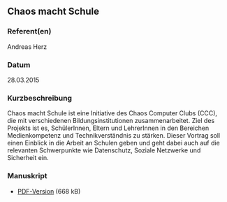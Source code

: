 
 
## Chaos macht Schule


### Referent(en)
 Andreas Herz

### Datum
 28.03.2015

### Kurzbeschreibung
Chaos macht Schule ist eine Initiative des Chaos Computer Clubs (CCC), die mit verschiedenen Bildungsinstitutionen zusammenarbeitet. Ziel des Projekts ist es, SchülerInnen, Eltern und LehrerInnen in den Bereichen Medienkompetenz und Technikverständnis zu stärken.
Dieser Vortrag soll einen Einblick in die Arbeit an Schulen geben und geht dabei auch auf die relevanten Schwerpunkte wie Datenschutz, Soziale Netzwerke und Sicherheit ein.
### Manuskript

          
* [PDF-Version](/download/Vortraege/Chaos_macht_Schule_LIT_2015.pdf) (668 kB)
                 
      
  

